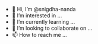 - 👋 Hi, I’m @snigdha-nanda
- 👀 I’m interested in ...
- 🌱 I’m currently learning ...
- 💞️ I’m looking to collaborate on ...
- 📫 How to reach me ...

<!---
snigdha-nanda/snigdha-nanda is a ✨ special ✨ repository because its `README.md` (this file) appears on your GitHub profile.
You can click the Preview link to take a look at your changes.
--->
